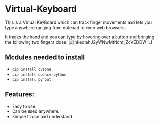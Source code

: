 # Virtual-Keyboard
This is a Virtual KeyBoard which can track finger movements and lets you type anywhere ranging from notepad to even web browsers.

It tracks the hand and you can type by hovering over a button and bringing the following two fingers close.
![InkedmhJ2yWNwMtNcmijZqVEDDW_LI](https://user-images.githubusercontent.com/90050088/135318209-5a65f39d-ae2a-4582-9aca-66215c899b28.jpg)


## Modules needed to install
- `pip install cvzone`
- `pip install opencv-python`
- `pip install pynput`

## Features:
- Easy to use.
- Can be used anywhere.
- Simple to use and understand
